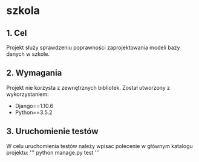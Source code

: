 # szkola

## 1. Cel

Projekt służy sprawdzeniu poprawności zaprojektowania modeli bazy danych w szkole.

## 2. Wymagania

Projekt nie korzysta z zewnętrznych bibliotek. Został utworzony z wykorzystaniem:

  * Django==1.10.6
  * Python==3.5.2

## 3. Uruchomienie testów

W celu uruchomienia testów należy wpisac polecenie w głównym katalogu projektu:
'''
python manage.py test
'''
